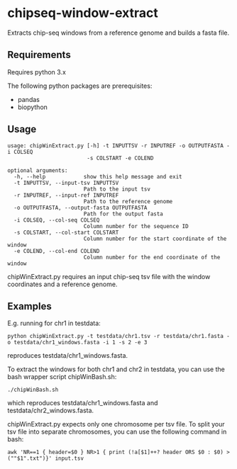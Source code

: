 # **chipseq-window-extract**
Extracts chip-seq windows from a reference genome and builds a fasta file.

## **Requirements**
Requires python 3.x

The following python packages are prerequisites:
- pandas
- biopython

## **Usage**
```
usage: chipWinExtract.py [-h] -t INPUTTSV -r INPUTREF -o OUTPUTFASTA -i COLSEQ
                         -s COLSTART -e COLEND

optional arguments:
  -h, --help            show this help message and exit
  -t INPUTTSV, --input-tsv INPUTTSV
                        Path to the input tsv
  -r INPUTREF, --input-ref INPUTREF
                        Path to the reference genome
  -o OUTPUTFASTA, --output-fasta OUTPUTFASTA
                        Path for the output fasta
  -i COLSEQ, --col-seq COLSEQ
                        Column number for the sequence ID
  -s COLSTART, --col-start COLSTART
                        Column number for the start coordinate of the window
  -e COLEND, --col-end COLEND
                        Column number for the end coordinate of the window
```
chipWinExtract.py requires an input chip-seq tsv file with the window coordinates and a reference genome.

## **Examples**
E.g. running for chr1 in testdata:
```
python chipWinExtract.py -t testdata/chr1.tsv -r testdata/chr1.fasta -o testdata/chr1_windows.fasta -i 1 -s 2 -e 3
```
reproduces testdata/chr1_windows.fasta.

To extract the windows for both chr1 and chr2 in testdata, you can use the bash wrapper script chipWinBash.sh:
```
./chipWinBash.sh
```
which reproduces testdata/chr1_windows.fasta and testdata/chr2_windows.fasta.

chipWinExtract.py expects only one chromosome per tsv file. To split your tsv file into separate chromosomes, you can use the following command in bash:
```
awk 'NR==1 { header=$0 } NR>1 { print (!a[$1]++? header ORS $0 : $0) > (""$1".txt")}' input.tsv
```
